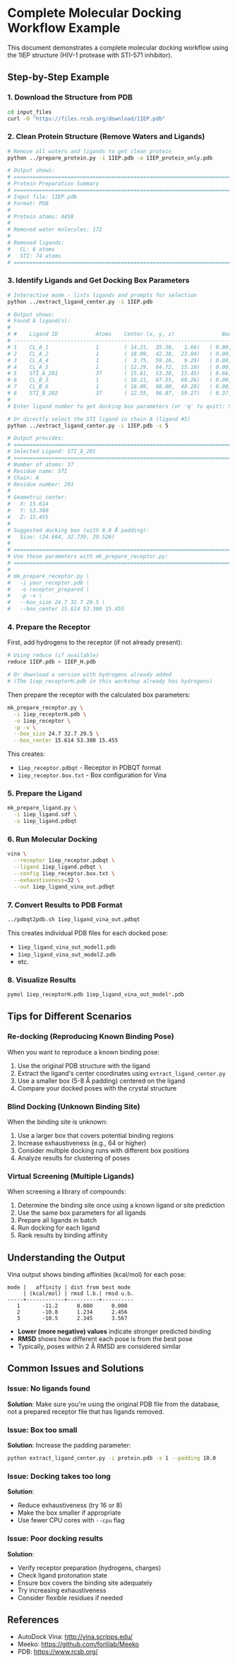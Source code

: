 # Complete Molecular Docking Workflow Example

This document demonstrates a complete molecular docking workflow using the 1IEP structure (HIV-1 protease with STI-571 inhibitor).

## Step-by-Step Example

### 1. Download the Structure from PDB

```bash
cd input_files
curl -O "https://files.rcsb.org/download/1IEP.pdb"
```

### 2. Clean Protein Structure (Remove Waters and Ligands)

```bash
# Remove all waters and ligands to get clean protein
python ../prepare_protein.py -i 1IEP.pdb -o 1IEP_protein_only.pdb

# Output shows:
# ================================================================================
# Protein Preparation Summary
# ================================================================================
# Input file: 1IEP.pdb
# Format: PDB
# 
# Protein atoms: 4458
# 
# Removed water molecules: 172
# 
# Removed ligands:
#   CL: 6 atoms
#   STI: 74 atoms
# ================================================================================
```

### 3. Identify Ligands and Get Docking Box Parameters

```bash
# Interactive mode - lists ligands and prompts for selection
python ../extract_ligand_center.py -i 1IEP.pdb

# Output shows:
# Found 8 ligand(s):
# 
# #    Ligand ID            Atoms    Center (x, y, z)               Box Size (x, y, z)
# -------------------------------------------------------------------------------------
# 1    CL_A_1               1        ( 14.21,  35.38,   1.66)   ( 0.00,  0.00,  0.00)
# 2    CL_A_2               1        ( 18.09,  42.38,  23.84)   ( 0.00,  0.00,  0.00)
# 3    CL_A_4               1        (  3.75,  59.16,   9.29)   ( 0.00,  0.00,  0.00)
# 4    CL_A_5               1        ( 12.29,  64.72,  15.10)   ( 0.00,  0.00,  0.00)
# 5    STI_A_201            37       ( 15.61,  53.38,  15.45)   ( 8.66, 16.74, 13.53)
# 6    CL_B_3               1        ( 10.21,  87.55,  69.26)   ( 0.00,  0.00,  0.00)
# 7    CL_B_6               1        ( 16.09,  98.00,  48.28)   ( 0.00,  0.00,  0.00)
# 8    STI_B_202            37       ( 12.55,  96.87,  59.27)   ( 8.37, 14.48, 15.96)
#
# Enter ligand number to get docking box parameters (or 'q' to quit): 5

# Or directly select the STI ligand in chain A (ligand #5)
python ../extract_ligand_center.py -i 1IEP.pdb -s 5

# Output provides:
# ================================================================================
# Selected Ligand: STI_A_201
# ================================================================================
# Number of atoms: 37
# Residue name: STI
# Chain: A
# Residue number: 201
# 
# Geometric center:
#   X: 15.614
#   Y: 53.380
#   Z: 15.455
# 
# Suggested docking box (with 8.0 Å padding):
#   Size: (24.664, 32.739, 29.526)
# 
# ================================================================================
# Use these parameters with mk_prepare_receptor.py:
# ================================================================================
# 
# mk_prepare_receptor.py \
#   -i your_receptor.pdb \
#   -o receptor_prepared \
#   -p -v \
#   --box_size 24.7 32.7 29.5 \
#   --box_center 15.614 53.380 15.455
```

### 4. Prepare the Receptor

First, add hydrogens to the receptor (if not already present):

```bash
# Using reduce (if available)
reduce 1IEP.pdb > 1IEP_H.pdb

# Or download a version with hydrogens already added
# (The 1iep_receptorH.pdb in this workshop already has hydrogens)
```

Then prepare the receptor with the calculated box parameters:

```bash
mk_prepare_receptor.py \
  -i 1iep_receptorH.pdb \
  -o 1iep_receptor \
  -p -v \
  --box_size 24.7 32.7 29.5 \
  --box_center 15.614 53.380 15.455
```

This creates:
- `1iep_receptor.pdbqt` - Receptor in PDBQT format
- `1iep_receptor.box.txt` - Box configuration for Vina

### 5. Prepare the Ligand

```bash
mk_prepare_ligand.py \
  -i 1iep_ligand.sdf \
  -o 1iep_ligand.pdbqt
```

### 6. Run Molecular Docking

```bash
vina \
  --receptor 1iep_receptor.pdbqt \
  --ligand 1iep_ligand.pdbqt \
  --config 1iep_receptor.box.txt \
  --exhaustiveness=32 \
  --out 1iep_ligand_vina_out.pdbqt
```

### 7. Convert Results to PDB Format

```bash
../pdbqt2pdb.sh 1iep_ligand_vina_out.pdbqt
```

This creates individual PDB files for each docked pose:
- `1iep_ligand_vina_out_model1.pdb`
- `1iep_ligand_vina_out_model2.pdb`
- etc.

### 8. Visualize Results

```bash
pymol 1iep_receptorH.pdb 1iep_ligand_vina_out_model*.pdb
```

## Tips for Different Scenarios

### Re-docking (Reproducing Known Binding Pose)

When you want to reproduce a known binding pose:

1. Use the original PDB structure with the ligand
2. Extract the ligand's center coordinates using `extract_ligand_center.py`
3. Use a smaller box (5-8 Å padding) centered on the ligand
4. Compare your docked poses with the crystal structure

### Blind Docking (Unknown Binding Site)

When the binding site is unknown:

1. Use a larger box that covers potential binding regions
2. Increase exhaustiveness (e.g., 64 or higher)
3. Consider multiple docking runs with different box positions
4. Analyze results for clustering of poses

### Virtual Screening (Multiple Ligands)

When screening a library of compounds:

1. Determine the binding site once using a known ligand or site prediction
2. Use the same box parameters for all ligands
3. Prepare all ligands in batch
4. Run docking for each ligand
5. Rank results by binding affinity

## Understanding the Output

Vina output shows binding affinities (kcal/mol) for each pose:

```
mode |   affinity | dist from best mode
     | (kcal/mol) | rmsd l.b.| rmsd u.b.
-----+------------+----------+----------
   1       -11.2      0.000      0.000
   2       -10.8      1.234      2.456
   3       -10.5      2.345      3.567
```

- **Lower (more negative) values** indicate stronger predicted binding
- **RMSD** shows how different each pose is from the best pose
- Typically, poses within 2 Å RMSD are considered similar

## Common Issues and Solutions

### Issue: No ligands found

**Solution**: Make sure you're using the original PDB file from the database, not a prepared receptor file that has ligands removed.

### Issue: Box too small

**Solution**: Increase the padding parameter:
```bash
python extract_ligand_center.py -i protein.pdb -s 1 --padding 10.0
```

### Issue: Docking takes too long

**Solution**: 
- Reduce exhaustiveness (try 16 or 8)
- Make the box smaller if appropriate
- Use fewer CPU cores with `--cpu` flag

### Issue: Poor docking results

**Solution**:
- Verify receptor preparation (hydrogens, charges)
- Check ligand protonation state
- Ensure box covers the binding site adequately
- Try increasing exhaustiveness
- Consider flexible residues if needed

## References

- AutoDock Vina: http://vina.scripps.edu/
- Meeko: https://github.com/forlilab/Meeko
- PDB: https://www.rcsb.org/
